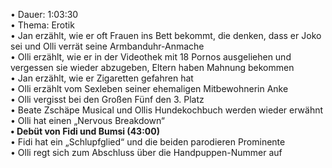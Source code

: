 • Dauer: 1:03:30  
• Thema: Erotik  
• Jan erzählt, wie er oft Frauen ins Bett bekommt, die denken, dass er Joko sei und Olli verrät seine Armbanduhr-Anmache  
• Olli erzählt, wie er in der Videothek mit 18 Pornos ausgeliehen und vergessen sie wieder abzugeben, Eltern haben Mahnung bekommen  
• Jan erzählt, wie er Zigaretten gefahren hat  
• Olli erzählt vom Sexleben seiner ehemaligen Mitbewohnerin Anke  
• Olli vergisst bei den Großen Fünf den 3. Platz  
• Beate Zschäpe Musical und Ollis Hundekochbuch werden wieder erwähnt  
• Olli hat einen „Nervous Breakdown“  
**• Debüt von Fidi und Bumsi (43:00)**  
• Fidi hat ein „Schlupfglied“ und die beiden parodieren Prominente  
• Olli regt sich zum Abschluss über die Handpuppen-Nummer auf  
